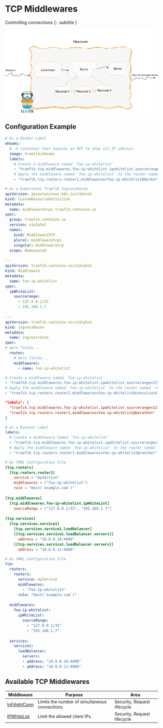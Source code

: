 # TCP Middlewares

Controlling connections
{: .subtitle }

![Overview](../../assets/img/middleware/overview.png)

## Configuration Example

```yaml tab="Docker"
# As a Docker Label
whoami:
  #  A container that exposes an API to show its IP address
  image: traefik/whoami
  labels:
    # Create a middleware named `foo-ip-whitelist`
    - "traefik.tcp.middlewares.foo-ip-whitelist.ipwhitelist.sourcerange=127.0.0.1/32, 192.168.1.7"
    # Apply the middleware named `foo-ip-whitelist` to the router named `router1`
    - "traefik.tcp.routers.router1.middlewares=foo-ip-whitelist@docker"
```

```yaml tab="Kubernetes IngressRoute"
# As a Kubernetes Traefik IngressRoute
apiVersion: apiextensions.k8s.io/v1beta1
kind: CustomResourceDefinition
metadata:
  name: middlewaretcps.traefik.containo.us
spec:
  group: traefik.containo.us
  version: v1alpha1
  names:
    kind: MiddlewareTCP
    plural: middlewaretcps
    singular: middlewaretcp
  scope: Namespaced

---
apiVersion: traefik.containo.us/v1alpha1
kind: Middleware
metadata:
  name: foo-ip-whitelist
spec:
  ipWhiteList:
    sourcerange:
      - 127.0.0.1/32
      - 192.168.1.7

---
apiVersion: traefik.containo.us/v1alpha1
kind: IngressRoute
metadata:
  name: ingressroute
spec:
# more fields...
  routes:
    # more fields...
    middlewares:
      - name: foo-ip-whitelist
```

```yaml tab="Consul Catalog"
# Create a middleware named `foo-ip-whitelist`
- "traefik.tcp.middlewares.foo-ip-whitelist.ipwhitelist.sourcerange=127.0.0.1/32, 192.168.1.7"
# Apply the middleware named `foo-ip-whitelist` to the router named `router1`
- "traefik.tcp.routers.router1.middlewares=foo-ip-whitelist@consulcatalog"
```

```json tab="Marathon"
"labels": {
  "traefik.tcp.middlewares.foo-ip-whitelist.ipwhitelist.sourcerange=127.0.0.1/32, 192.168.1.7",
  "traefik.tcp.routers.router1.middlewares=foo-ip-whitelist@marathon"
}
```

```yaml tab="Rancher"
# As a Rancher Label
labels:
  # Create a middleware named `foo-ip-whitelist`
  - "traefik.tcp.middlewares.foo-ip-whitelist.ipwhitelist.sourcerange=127.0.0.1/32, 192.168.1.7"
  # Apply the middleware named `foo-ip-whitelist` to the router named `router1`
  - "traefik.tcp.routers.router1.middlewares=foo-ip-whitelist@rancher"
```

```toml tab="File (TOML)"
# As TOML Configuration File
[tcp.routers]
  [tcp.routers.router1]
    service = "myService"
    middlewares = ["foo-ip-whitelist"]
    rule = "Host(`example.com`)"

[tcp.middlewares]
  [tcp.middlewares.foo-ip-whitelist.ipWhiteList]
    sourceRange = ["127.0.0.1/32", "192.168.1.7"]

[tcp.services]
  [tcp.services.service1]
    [tcp.services.service1.loadBalancer]
    [[tcp.services.service1.loadBalancer.servers]]
      address = "10.0.0.10:4000"
    [[tcp.services.service1.loadBalancer.servers]]
      address = "10.0.0.11:4000"
```

```yaml tab="File (YAML)"
# As YAML Configuration File
tcp:
  routers:
    router1:
      service: myService
      middlewares:
        - "foo-ip-whitelist"
      rule: "Host(`example.com`)"

  middlewares:
    foo-ip-whitelist:
      ipWhiteList:
        sourceRange:
          - "127.0.0.1/32"
          - "192.168.1.7"

  services:
    service1:
      loadBalancer:
        servers:
        - address: "10.0.0.10:4000"
        - address: "10.0.0.11:4000"
```

## Available TCP Middlewares

| Middleware                                | Purpose                                           | Area                        |
|-------------------------------------------|---------------------------------------------------|-----------------------------|
| [InFilightConn](inflightconn.md)          | Limits the number of simultaneous connections.    | Security, Request lifecycle |
| [IPWhiteList](ipwhitelist.md)             | Limit the allowed client IPs.                     | Security, Request lifecycle |

